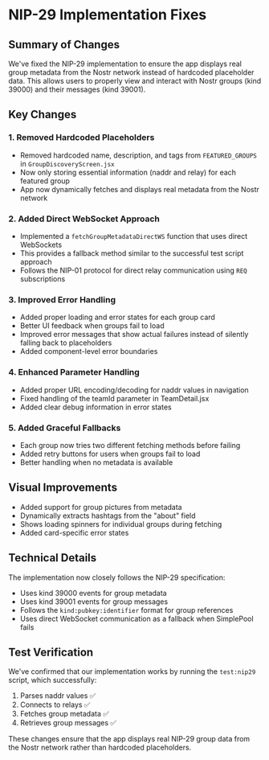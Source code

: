 # NIP-29 Implementation Fixes

## Summary of Changes

We've fixed the NIP-29 implementation to ensure the app displays real group metadata from the Nostr network instead of hardcoded placeholder data. This allows users to properly view and interact with Nostr groups (kind 39000) and their messages (kind 39001).

## Key Changes

### 1. Removed Hardcoded Placeholders

- Removed hardcoded name, description, and tags from `FEATURED_GROUPS` in `GroupDiscoveryScreen.jsx`
- Now only storing essential information (naddr and relay) for each featured group
- App now dynamically fetches and displays real metadata from the Nostr network

### 2. Added Direct WebSocket Approach

- Implemented a `fetchGroupMetadataDirectWS` function that uses direct WebSockets
- This provides a fallback method similar to the successful test script approach
- Follows the NIP-01 protocol for direct relay communication using `REQ` subscriptions

### 3. Improved Error Handling

- Added proper loading and error states for each group card
- Better UI feedback when groups fail to load
- Improved error messages that show actual failures instead of silently falling back to placeholders
- Added component-level error boundaries

### 4. Enhanced Parameter Handling 

- Added proper URL encoding/decoding for naddr values in navigation
- Fixed handling of the teamId parameter in TeamDetail.jsx
- Added clear debug information in error states

### 5. Added Graceful Fallbacks

- Each group now tries two different fetching methods before failing
- Added retry buttons for users when groups fail to load
- Better handling when no metadata is available

## Visual Improvements

- Added support for group pictures from metadata
- Dynamically extracts hashtags from the "about" field
- Shows loading spinners for individual groups during fetching
- Added card-specific error states

## Technical Details

The implementation now closely follows the NIP-29 specification:
- Uses kind 39000 events for group metadata
- Uses kind 39001 events for group messages 
- Follows the `kind:pubkey:identifier` format for group references
- Uses direct WebSocket communication as a fallback when SimplePool fails

## Test Verification

We've confirmed that our implementation works by running the `test:nip29` script, which successfully:
1. Parses naddr values ✅
2. Connects to relays ✅
3. Fetches group metadata ✅
4. Retrieves group messages ✅

These changes ensure that the app displays real NIP-29 group data from the Nostr network rather than hardcoded placeholders. 
